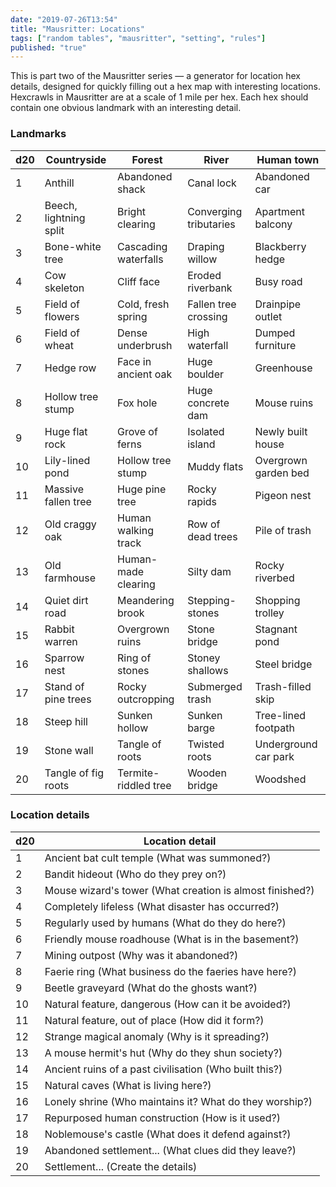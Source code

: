 ```yaml
---
date: "2019-07-26T13:54"
title: "Mausritter: Locations"
tags: ["random tables", "mausritter", "setting", "rules"]
published: "true"
---
```


This is part two of the Mausritter series — a generator for location hex details, designed for quickly filling out a hex map with interesting locations. Hexcrawls in Mausritter are at a scale of 1 mile per hex. Each hex should contain one obvious landmark with an interesting detail.

<table-roller table="landmarks,twists" buttons='[
["Random hex:", {
    "~~buttonType": "label"
}],
["Countryside", {
    "Hex type": "Countryside ",
    "Landmark": "Countryside",
    "Detail": "Location detail"
}],
["Forest", {
    "Hex type": "Forest ",
    "Landmark": "Forest",
    "Detail": "Location detail"
}],
["River", {
    "Hex type": "River ",
    "Landmark": "River",
    "Detail": "Location detail"
}],
["Human", {
    "Hex type": "Human town ",
    "Landmark": "Human town",
    "Detail": "Location detail"
}]
]' data='{
    "Type": ["Countryside", "Countryside", "Forest", "Forest", "River", "Human town"]
}'></table-roller>

### Landmarks

<div data-table-marker="landmarks"></div>

|d20|Countryside            |Forest                            |River                                  |Human town          |
|---|-----------------------|----------------------------------|---------------------------------------|--------------------|
|1  |Anthill                |Abandoned shack                   |Canal lock                             |Abandoned car       |
|2  |Beech, lightning split |Bright clearing                   |Converging tributaries                 |Apartment balcony   |
|3  |Bone-white tree        |Cascading waterfalls              |Draping willow                         |Blackberry hedge    |
|4  |Cow skeleton           |Cliff face                        |Eroded riverbank                       |Busy road           |
|5  |Field of flowers       |Cold, fresh spring                |Fallen tree crossing                   |Drainpipe outlet    |
|6  |Field of wheat         |Dense underbrush                  |High waterfall                         |Dumped furniture    |
|7  |Hedge row              |Face in ancient oak               |Huge boulder                           |Greenhouse          |
|8  |Hollow tree stump      |Fox hole                          |Huge concrete dam                      |Mouse ruins         |
|9  |Huge flat rock         |Grove of ferns                    |Isolated island                        |Newly built house   |
|10 |Lily-lined pond        |Hollow tree stump                 |Muddy flats                            |Overgrown garden bed|
|11 |Massive fallen tree    |Huge pine tree                    |Rocky rapids                           |Pigeon nest         |
|12 |Old craggy oak         |Human walking track               |Row of dead trees                      |Pile of trash       |
|13 |Old farmhouse          |Human-made clearing               |Silty dam                              |Rocky riverbed      |
|14 |Quiet dirt road        |Meandering brook                  |Stepping-stones                        |Shopping trolley    |
|15 |Rabbit warren          |Overgrown ruins                   |Stone bridge                           |Stagnant pond       |
|16 |Sparrow nest           |Ring of stones                    |Stoney shallows                        |Steel bridge        |
|17 |Stand of pine trees    |Rocky outcropping                 |Submerged trash                        |Trash-filled skip   |
|18 |Steep hill             |Sunken hollow                     |Sunken barge                           |Tree-lined footpath |
|19 |Stone wall             |Tangle of roots                   |Twisted roots                          |Underground car park|
|20 |Tangle of fig roots    |Termite-riddled tree              |Wooden bridge                          |Woodshed            |

### Location details

<div data-table-marker="twists"></div>

|d20|Location detail         |
|---|-----------------------|
|1  |Ancient bat cult temple (What was summoned?)|
|2  |Bandit hideout (Who do they prey on?)|
|3  |Mouse wizard's tower (What creation is almost finished?)|
|4  |Completely lifeless (What disaster has occurred?)|
|5  |Regularly used by humans (What do they do here?)|
|6  |Friendly mouse roadhouse (What is in the basement?)|
|7  |Mining outpost (Why was it abandoned?)|
|8  |Faerie ring (What business do the faeries have here?)|
|9  |Beetle graveyard (What do the ghosts want?)|
|10 |Natural feature, dangerous (How can it be avoided?)|
|11 |Natural feature, out of place (How did it form?)|
|12 |Strange magical anomaly (Why is it spreading?)|
|13 |A mouse hermit's hut (Why do they shun society?)|
|14 |Ancient ruins of a past civilisation (Who built this?)|
|15 |Natural caves (What is living here?) |
|16 |Lonely shrine (Who maintains it? What do they worship?)|
|17 |Repurposed human construction (How is it used?)|
|18 |Noblemouse's castle (What does it defend against?)|
|19 |Abandoned settlement... (What clues did they leave?)|
|20 |Settlement... (Create the details)|
